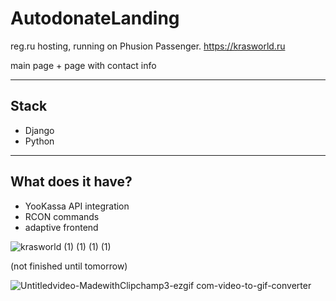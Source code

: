 # AutodonateLanding
reg.ru hosting, running on Phusion Passenger. 
https://krasworld.ru

main page + page with contact info

---
## Stack
- Django
- Python

---
## What does it have?
- YooKassa API integration
- RCON commands
- adaptive frontend

![krasworld (1) (1) (1) (1)](https://github.com/equqe/AutodonateWebLanding/assets/145790372/f0aad4ab-16a0-47d5-aea1-d5a6fcad6758)

(not finished until tomorrow)


![Untitledvideo-MadewithClipchamp3-ezgif com-video-to-gif-converter](https://github.com/equqe/AutodonateWebLanding/assets/145790372/0e96db97-6dad-4188-82ec-d703dee0dc50)
